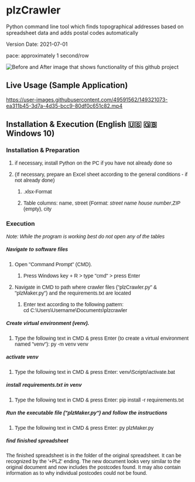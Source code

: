 # plzCrawler
Python command line tool which finds topographical addresses based on spreadsheet data and adds postal codes automatically

Version Date: 2021-07-01

pace: approximately 1 second/row

![Before and After image that shows functionality of this github project](https://github.com/Sammeeey/plzCrawler/blob/main/example_images/BeforeAfterSpreadsheet.png?raw=true)

## Live Usage (Sample Application)
https://user-images.githubusercontent.com/49591562/149321073-ea311b45-3d7a-4d35-bcc9-80df0c651c82.mp4

## Installation & Execution (English 🇺🇸 🇬🇧 Windows 10)

### Installation & Preparation

1.  <span style="font-family: Calibri, sans-serif;">if necessary, install Python on the PC if you have not already done so</span>

2.  <span style="font-family: Calibri, sans-serif;">(If necessary, prepare an Excel sheet according to the general conditions - if not already done)</span>

    1.  <span style="font-family: Calibri, sans-serif;">.xlsx-Format</span>

    2.  <span style="font-family: Calibri, sans-serif;">Table columns: name, street (Format: _<span style="font-weight: normal;">street name house number</span>_,ZIP (empty), city</span>

### <span style="font-family: Calibri, sans-serif;">Execution</span>

<span style="font-family: Calibri, sans-serif;">_Note: While the program is working best do not open any of the tables_</span>

##### <span style="font-family: Calibri, sans-serif;">Navigate to software files</span>

1.  <span style="font-family: Calibri, sans-serif;">Open "Command Prompt" (CMD).</span>

    1.  <span style="font-family: Calibri, sans-serif;">Press Windows key + R > type "cmd" > press Enter</span>

2.  <span style="font-family: Calibri, sans-serif;">Navigate in CMD to path where crawler files ("plzCrawler.py" & "plzMaker.py") and the requirements.txt are located</span>
    1. <span style="font-family: Calibri, sans-serif;">Enter text according to the following pattern:  
        cd C:\Users\Username\Documents\plzcrawler</span>

##### <span style="font-family: Calibri, sans-serif;">Create virtual environment (venv).</span>

1.  <span style="font-family: Calibri, sans-serif;">Type the following text in CMD & press Enter (to create a virtual environment named "venv"):
     py -m venv venv</span>
    
##### <span style="font-family: Calibri, sans-serif;">activate venv</span>

1.  <span style="font-family: Calibri, sans-serif;">Type the following text in CMD & press Enter:
     venv\Scripts\activate.bat</span>

##### <span style="font-family: Calibri, sans-serif;">**install requirements.txt in venv**</span>

1.  <span style="font-family: Calibri, sans-serif;">Type the following text in CMD & press Enter:
     pip install -r requirements.txt</span>

##### <span style="font-family: Calibri, sans-serif;">Run the executable file ("plzMaker.py") and follow the instructions</span>

1.  <span style="font-family: Calibri, sans-serif;"><span style="text-decoration: none;">Type the following text in CMD & press Enter:
    </span>py plzMaker.py</span>

##### <span style="font-family: Calibri, sans-serif;">find finished spreadsheet</span>

<span style="font-family: Calibri, sans-serif;">The finished spreadsheet is in the folder of the original spreadsheet.
It can be recognized by the '+PLZ' ending.
The new document looks very similar to the original document and now includes the postcodes found.
It may also contain information as to why individual postcodes could not be found.</span>




